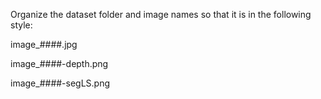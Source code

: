 Organize the dataset folder and image names so that it is in the following style: 

image_####.jpg

image_####-depth.png

image_####-segLS.png
